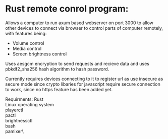 # Rust remote conrol program:
Allows a computer to run axum based webserver on port 3000 to allow other devices to connect via browser to control parts of computer remotely, with features being:
* Volume control
* Media control
* Screen brightness control

Uses aesgcm encryption to send requests and recieve data and uses pbkdf2_sha256 hash algorithm to hash password.

Currently requires devices connecting to it to register url as use insecure as secure mode since crypto libaries for javascript require secure connection to work, since no https feature has been added yet.


Requirments:
Rust\
Linux operating system\
playerctl\
pactl\
brightnessctl\
bash\
pamixer\
